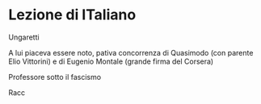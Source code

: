 # Lezione di ITaliano

Ungaretti 

A lui piaceva essere noto, pativa concorrenza di Quasimodo (con parente Elio Vittorini) e di Eugenio Montale (grande firma del Corsera)

Professore sotto il fascismo

Racc
<!--stackedit_data:
eyJoaXN0b3J5IjpbLTMyNTUyMDA1MV19
-->